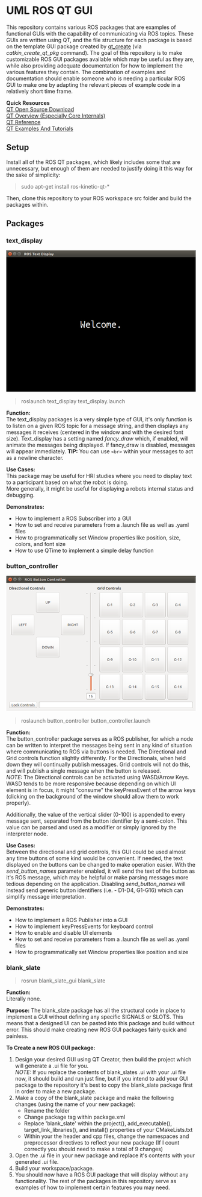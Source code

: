 # UML ROS QT GUI
This repository contains various ROS packages that are examples of functional GUIs with the capability of communicating via ROS topics. These GUIs are written using QT, and the file structure for each package is based on the template GUI package created by [qt_create](http://wiki.ros.org/qt_create?distro=kinetic) (via *catkin_create_qt_pkg* command). The goal of this repository is to make customizable ROS GUI packages available which may be useful as they are, while also providing adequate documentation for how to implement the various features they contain. The combination of examples and documentation should enable someone who is needing a particular ROS GUI to make one by adapting the relevant pieces of example code in a relatively short time frame.  

**Quick Resources**  
[QT Open Source Download](https://www.qt.io/download-qt-installer)  
[QT Overview (Especially Core Internals)](https://doc.qt.io/qt-5/overviews-main.html)  
[QT Reference](https://doc.qt.io/qt-5/reference-overview.html)  
[QT Examples And Tutorials](https://doc.qt.io/qt-5/qtexamplesandtutorials.html)  

## Setup  
Install all of the ROS QT packages, which likely includes some that are unnecessary, but enough of them are needed to justify doing it this way for the sake of simplicity:

> sudo apt-get install ros-kinetic-qt-*  

Then, clone this repository to your ROS workspace src folder and build the packages within.  

## Packages
### text_display  
![text_display Welcome message](.resources/text_display1.png)  
> roslaunch text_display text_display.launch   

**Function:**  
The text_display packages is a very simple type of GUI, it's only function is to listen on a given ROS topic for a message string, and then displays any messages it receives (centered in the window and with the desired font size). Text_display has a setting named *fancy_draw* which, if enabled, will animate the messages being displayed. If fancy_draw is disabled, messages will appear immediately. **TIP:** You can use `<br>` within your messages to act as a newline character.  

**Use Cases:**  
This package may be useful for HRI studies where you need to display text to a participant based on what the robot is doing.  
More generally, it might be useful for displaying a robots internal status and debugging.  

**Demonstrates:**  
* How to implement a ROS Subscriber into a GUI  
* How to set and receive parameters from a .launch file as well as .yaml files  
* How to programmatically set Window properties like position, size, colors, and font size  
* How to use QTime to implement a simple delay function  

### button_controller  
![button_controller GUI](.resources/button_controller1.png)  
> roslaunch button_controller button_controller.launch   

**Function:**  
The button_controller package serves as a ROS publisher, for which a node can be written to interpret the messages being sent in any kind of situation where communicating to ROS via buttons is needed. The Directional and Grid controls function slightly differently. For the Directionals, when held down they will continually publish messages. Grid controls will not do this, and will publish a single message when the button is released.   
*NOTE:* The Directional controls can be activated using WASD/Arrow Keys. WASD tends to be more responsive because depending on which UI element is in focus, it might "consume" the keyPressEvent of the arrow keys (clicking on the background of the window should allow them to work properly).   

Additionally, the value of the vertical slider (0-100) is appended to every message sent, separated from the button identifier by a semi-colon. This value can be parsed and used as a modifier or simply ignored by the interpreter node.  

**Use Cases:**   
Between the directional and grid controls, this GUI could be used almost any time buttons of some kind would be convenient. If needed, the text displayed on the buttons can be changed to make operation easier. With the *send_button_names* parameter enabled, it will send the text of the button as it's ROS message, which may be helpful or make parsing messages more tedious depending on the application. Disabling *send_button_names* will instead send generic button identifiers (i.e. - D1-D4, G1-G16) which can simplify message interpretation.  

**Demonstrates:**  
* How to implement a ROS Publisher into a GUI  
* How to implement keyPressEvents for keyboard control
* How to enable and disable UI elements
* How to set and receive parameters from a .launch file as well as .yaml files  
* How to programmatically set Window properties like position and size   

### blank_slate  
> rosrun blank_slate_gui blank_slate  

**Function:**  
Literally none.

**Purpose:**
The blank_slate package has all the structural code in place to implement a GUI without defining any specific SIGNALS or SLOTS. This means that a designed UI can be pasted into this package and build without error. This should make creating new ROS GUI packages fairly quick and painless.  

**To Create a new ROS GUI package:**  
1. Design your desired GUI using QT Creator, then build the project which will generate a .ui file for you.  
  *NOTE:* If you replace the contents of blank_slates .ui with your .ui file now, it should build and run just fine,
          but if you intend to add your GUI package to the repository it's best to copy the blank_slate package first
          in order to make a new package.
1. Make a copy of the blank_slate package and make the following changes (using the name of your new package):  
    * Rename the folder
    * Change package <name> tag within package.xml
    * Replace 'blank_slate' within the project(), add_executable(), target_link_libraries(), and install() properties of your CMakeLists.txt
    * Within your the header and cpp files, change the namespaces and preprocessor directives to reflect your new package (If I count correctly you should need to make a total of 9 changes)
1. Open the .ui file in your new package and replace it's contents with your generated .ui file.  
1. Build your workspace/package.
1. You should now have a ROS GUI package that will display without any functionality. The rest of the packages in this repository serve as examples of how to implement certain features you may need.     
